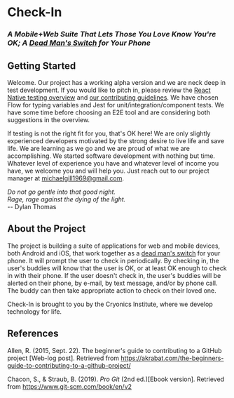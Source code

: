 # Check-In
### *A Mobile+Web Suite That Lets Those You Love Know You're OK; A [Dead Man's Switch](https://en.wikipedia.org/wiki/Dead_man's_switch) for Your Phone*

## Getting Started
Welcome.  Our project has a working alpha version and we are neck deep in test development.  If you would like to pitch in, please review the [React Native testing overview](https://reactnative.dev/docs/testing-overview) and [our contributing guidelines](./docs/CONTRIBUTING.md).  We have chosen Flow for typing variables and Jest for unit/integration/component tests.  We have some time before choosing an E2E tool and are considering both suggestions in the overview.

If testing is not the right fit for you, that's OK here!  We are only slightly experienced developers motivated by the strong desire to live life and save life.  We are learning as we go and we are proud of what we are accomplishing.  We started software development with nothing but time.  Whatever level of experience you have and whatever level of income you have, we welcome you and will help you.  Just reach out to our project manager at [michaelgill1969@gmail.com](mailto:michaelgill1969@gmail.com).

*Do not go gentle into that good night.<br>
Rage, rage against the dying of the light.*<br>
-- Dylan Thomas

## About the Project
The project is building a suite of applications for web and mobile devices, both Android and iOS, that work together as a [dead man's switch](https://en.wikipedia.org/wiki/Dead_man's_switch) for your phone.  It will prompt the user to check in periodically.  By checking in, the user's buddies will know that the user is OK, or at least OK enough to check in with their phone.  If the user doesn't check in, the user's buddies will be alerted on their phone, by e-mail, by text message, and/or by phone call.  The buddy can then take appropriate action to check on their loved one.

Check-In is brought to you by the Cryonics Institute, where we develop technology for life.

## References
Allen, R. (2015, Sept. 22). The beginner's guide to contributing to a GitHub project [Web-log post]. Retrieved from https://akrabat.com/the-beginners-guide-to-contributing-to-a-github-project/

Chacon, S., & Straub, B. (2019). *Pro Git* (2nd ed.)[Ebook version]. Retrieved from https://www.git-scm.com/book/en/v2
